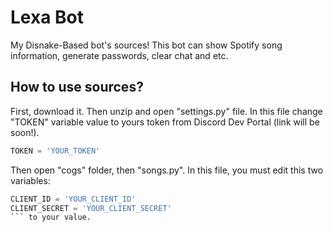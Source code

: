 # Lexa Bot
My Disnake-Based bot's sources! This bot can show Spotify song information, generate passwords, clear chat and etc.
## How to use sources? 
First, download it. Then unzip and open "settings.py" file. In this file change "TOKEN" variable value to yours token from Discord Dev Portal (link will be soon!).
```settings.py
TOKEN = 'YOUR_TOKEN'
```
Then open "cogs" folder, then "songs.py".
In this file, you must edit this two variables:
```songs.py
CLIENT_ID = 'YOUR_CLIENT_ID'
CLIENT_SECRET = 'YOUR_CLIENT_SECRET'
``` to your value.

